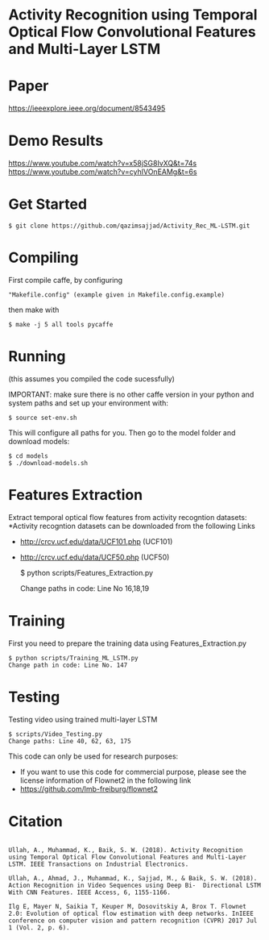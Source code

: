 Activity Recognition using Temporal Optical Flow Convolutional Features and Multi-Layer LSTM 
==================

Paper
=========
https://ieeexplore.ieee.org/document/8543495 

Demo Results 
=========
https://www.youtube.com/watch?v=x58jSG8IvXQ&t=74s
https://www.youtube.com/watch?v=cyhIVOnEAMg&t=6s 

Get Started
=========

    $ git clone https://github.com/qazimsajjad/Activity_Rec_ML-LSTM.git

Compiling
=========

First compile caffe, by configuring 

    "Makefile.config" (example given in Makefile.config.example)

then make with 

    $ make -j 5 all tools pycaffe 


Running 
=======

(this assumes you compiled the code sucessfully) 

IMPORTANT: make sure there is no other caffe version in your python and 
system paths and set up your environment with: 

    $ source set-env.sh 

This will configure all paths for you. Then go to the model folder 
and download models: 

    $ cd models 
    $ ./download-models.sh 
 
Features Extraction 
========

Extract temporal optical flow features from activity recogntion datasets: 
*Activity recogntion datasets can be downloaded from the following Links
- http://crcv.ucf.edu/data/UCF101.php (UCF101)
- http://crcv.ucf.edu/data/UCF50.php  (UCF50)

    $ python scripts/Features_Extraction.py
    
    Change paths in code: Line No 16,18,19

Training
========

First you need to prepare the training data using Features_Extraction.py

    $ python scripts/Training_ML_LSTM.py 
    Change path in code: Line No. 147

Testing
========

Testing video using trained multi-layer LSTM 

    $ scripts/Video_Testing.py 
    Change paths: Line 40, 62, 63, 175



This code can only be used for research purposes:
 - If you want to use this code for commercial purpose, please see the license information of Flownet2 in the following link
 - https://github.com/lmb-freiburg/flownet2 


Citation
====================
<pre>
<code>
Ullah, A., Muhammad, K., Baik, S. W. (2018). Activity Recognition using Temporal Optical Flow Convolutional Features and Multi-Layer LSTM. IEEE Transactions on Industrial Electronics.

Ullah, A., Ahmad, J., Muhammad, K., Sajjad, M., & Baik, S. W. (2018). Action Recognition in Video Sequences using Deep Bi-  Directional LSTM With CNN Features. IEEE Access, 6, 1155-1166.

Ilg E, Mayer N, Saikia T, Keuper M, Dosovitskiy A, Brox T. Flownet 2.0: Evolution of optical flow estimation with deep networks. InIEEE conference on computer vision and pattern recognition (CVPR) 2017 Jul 1 (Vol. 2, p. 6).
</code>
</pre>





